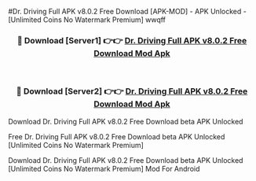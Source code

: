 #Dr. Driving Full APK v8.0.2 Free Download [APK-MOD] - APK Unlocked - [Unlimited Coins No Watermark Premium] wwqff



<div align="center">

<h3>🔴 Download [Server1] 👉👉 <a href="https://momento.my/?title=Dr._Driving_Full_APK_v8.0.2_Free_Download">Dr. Driving Full APK v8.0.2 Free Download Mod Apk</a></h3><br>

<h3>🔴 Download [Server2] 👉👉 <a href="https://momento.my/?title=Dr._Driving_Full_APK_v8.0.2_Free_Download">Dr. Driving Full APK v8.0.2 Free Download Mod Apk</a></h3>
</div>



Download Dr. Driving Full APK v8.0.2 Free Download beta APK Unlocked

Free Dr. Driving Full APK v8.0.2 Free Download beta APK Unlocked [Unlimited Coins No Watermark Premium]

Download Dr. Driving Full APK v8.0.2 Free Download beta APK Unlocked [Unlimited Coins No Watermark Premium] Mod For Android
